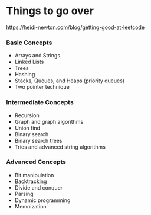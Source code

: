 # Things to go over

https://heidi-newton.com/blog/getting-good-at-leetcode

### Basic Concepts
* Arrays and Strings
* Linked Lists
* Trees
* Hashing
* Stacks, Queues, and Heaps (priority queues)
* Two pointer technique

### Intermediate Concepts
* Recursion
* Graph and graph algorithms
* Union find
* Binary search
* Binary search trees
* Tries and advanced string algorithms


### Advanced Concepts
* Bit manipulation
* Backtracking
* Divide and conquer
* Parsing
* Dynamic programming
* Memoization 

